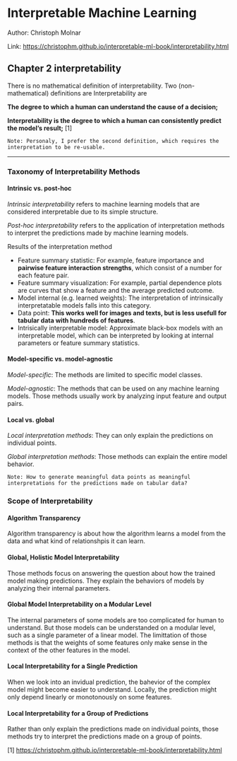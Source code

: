 # Interpretable Machine Learning

Author: Christoph Molnar

Link: https://christophm.github.io/interpretable-ml-book/interpretability.html

## Chapter 2 interpretability

There is no mathematical definition of interpretability. Two (non-mathematical) definitions are Interpretability are

**The degree to which a human can understand the cause of a decision;**

**Interpretability is the degree to which a human can consistently predict the model’s result;** [1]

```
Note: Personaly, I prefer the second definition, which requires the interpretation to be re-usable. 
```

----

### Taxonomy of Interpretability Methods

#### Intrinsic vs. post-hoc

*Intrinsic interpretability* refers to machine learning models that are considered interpretable due to its simple structure.

*Post-hoc interpretability* refers to the application of interpretation methods to interpret the predictions made by machine learning models.

Results of the interpretation method

- Feature summary statistic: For example, feature importance and **pairwise feature interaction strengths**, which consist of a number for each feature pair. 
- Feature summary visualization: For example, partial dependence plots are curves that show a feature and the average predicted outcome.
- Model internal (e.g. learned weights): The interpretation of intrinsically interpretatable models falls into this category.
- Data point: **This works well for images and texts, but is less usefull for tabular data with hundreds of features**.
- Intrisically interpretable model: Approximate black-box models with an interpretable model, which can be interpreted by looking at internal parameters or feature summary statistics.

#### Model-specific vs. model-agnostic

*Model-specific*: The methods are limited to specific model classes.

*Model-agnostic*: The methods that can be used on any machine learning models. Those methods usually work by analyzing input feature and output pairs.

#### Local vs. global

*Local interpretation methods*: They can only explain the predictions on individual points.

*Global interpretation methods*: Those methods can explain the entire model behavior.

```
Note: How to generate meaningful data points as meaningful interpretations for the predictions made on tabular data?
```

### Scope of Interpretability

#### Algorithm Transparency

Algorithm transparency is about how the algorithm learns a model from the data and what kind of relationshpis it can learn.

#### Global, Holistic Model Interpretability

Those methods focus on answering the question about how the trained model making predictions. They explain the behaviors of models by analyzing their internal parameters.

#### Global Model Interpretability on a Modular Level

The internal parameters of some models are too complicated for human to understand. But those models can be understanded on a modular level, such as a single parameter of a linear model. The limittation of those methods is that the weights of some features only make sense in the context of the other features in the model.

#### Local Interpretability for a Single Prediction

When we look into an invidual prediction, the bahevior of the complex model might become easier to understand. Locally, the prediction might only depend linearly or monotonously on some features.

#### Local Interpretability for a Group of Predictions

Rather than only explain the predictions made on individual points, those methods try to interpret the predictions made on a group of points.


[1] https://christophm.github.io/interpretable-ml-book/interpretability.html
